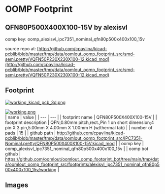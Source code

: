 # OOMP Footprint  
## QFN80P500X400X100-15V  by alexisvl  
  
oomp key: oomp_alexisvl_ipc7351_nominal_qfn80p500x400x100_15v  
  
source repo at: [http://github.com/cpavlina/kicad-pcblib/blob/master/tmp/data/oomlout_oomp_footprint_src/smd-semi.pretty/VQFN50P230X230X100-12.kicad_mod](http://github.com/cpavlina/kicad-pcblib/blob/master/tmp/data/oomlout_oomp_footprint_src/smd-semi.pretty/VQFN50P230X230X100-12.kicad_mod)  
## Footprint  
  
[![working_kicad_pcb_3d.png](working_kicad_pcb_3d_600.png)](working_kicad_pcb_3d.png)  
  
[![working.png](working_600.png)](working.png)  
| name | value | 
| --- | --- | 
| footprint name | QFN80P500X400X100-15V | 
| footprint description | QFN,0.80mm pitch,rect.,Pin 1 on short dimension;4 pin X 3 pin,5.00mm X 4.00mm X 1.00mm H (w/thermal tab) | 
| number of pads | 15 | 
| github path | http://github.com/cpavlina/kicad-pcblib/blob/master/tmp/data/oomlout_oomp_footprint_src/IPC7351-Nominal.pretty/QFN80P500X400X100-15V.kicad_mod | 
| oomp key | oomp_alexisvl_ipc7351_nominal_qfn80p500x400x100_15v | 
| oomp bot github | https://github.com/oomlout/oomlout_oomp_footprint_bot/tree/main/tmp/data/oomlout_oomp_footprint_src/footprints/alexisvl_ipc7351_nominal_qfn80p500x400x100_15v/working | 
## Images  
